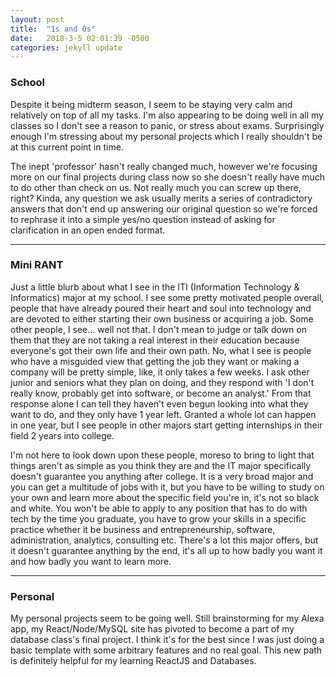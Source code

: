 ```yaml
---
layout: post
title:  "1s and 0s"
date:   2018-3-5 02:01:39 -0500
categories: jekyll update
---
```


### School
Despite it being midterm season, I seem to be staying very calm and relatively on top of all my tasks. I'm also appearing to be doing well in all my classes so I don't see a reason to panic, or stress about exams. Surprisingly enough I'm stressing about my personal projects which I really shouldn't be at this current point in time.



The inept 'professor' hasn't really changed much, however we're focusing more on our final projects during class now so she doesn't really have much to do other than check on us. Not really much you can screw up there, right? Kinda, any question we ask usually merits a series of contradictory answers that don't end up answering our original question so we're forced to rephrase it into a simple yes/no question instead of asking for clarification in an open ended format.

---

### Mini RANT
Just a little blurb about what I see in the ITI (Information Technology & Informatics) major at my school. I see some pretty motivated people overall, people that have already poured their heart and soul into technology and are devoted to either starting their own business or acquiring a job. Some other people, I see... well not that. I don't mean to judge or talk down on them that they are not taking a real interest in their education because everyone's got their own life and their own path. No, what I see is people who have a misguided view that getting the job they want or making a company will be pretty simple, like, it only takes a few weeks. I ask other junior and seniors what they plan on doing, and they respond with 'I don't really know, probably get into software, or become an analyst.' From that response alone I can tell they haven't even begun looking into what they want to do, and they only have 1 year left. Granted a whole lot can happen in one year, but I see people in other majors start getting internships in their field 2 years into college.




I'm not here to look down upon these people, moreso to bring to light that things aren't as simple as you think they are and the IT major specifically doesn't guarantee you anything after college. It is a very broad major and you can get a multitude of jobs with it, but you have to be willing to study on your own and learn more about the specific field you're in, it's not so black and white. You won't be able to apply to any position that has to do with tech by the time you graduate, you have to grow your skills in a specific practice whether it be business and entrepreneurship, software, administration, analytics, consulting etc. There's a lot this major offers, but it doesn't guarantee anything by the end, it's all up to how badly you want it and how badly you want to learn more.

---

### Personal
My personal projects seem to be going well. Still brainstorming for my Alexa app, my React/Node/MySQL site has pivoted to become a part of my database class's final project. I think it's for the best since I was just doing a basic template with some arbitrary features and no real goal. This new path is definitely helpful for my learning ReactJS and Databases.

